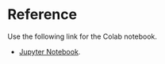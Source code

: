
# Reference
Use the following link for the Colab notebook.
- [Jupyter Notebook](https://colab.research.google.com/drive/19vDasdUI-BJwxL25zgKrr_8JP5yM2BeZ?usp=sharing).